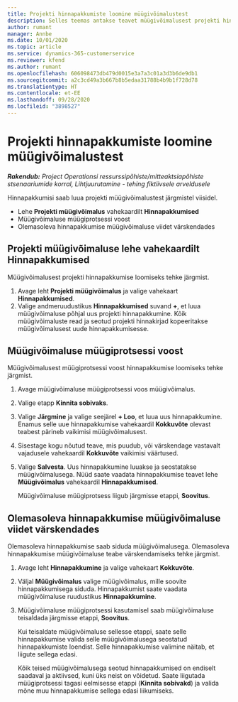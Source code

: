 ```yaml
---
title: Projekti hinnapakkumiste loomine müügivõimalustest
description: Selles teemas antakse teavet müügivõimalusest projekti hinnapakkumise loomise kohta.
author: rumant
manager: Annbe
ms.date: 10/01/2020
ms.topic: article
ms.service: dynamics-365-customerservice
ms.reviewer: kfend
ms.author: rumant
ms.openlocfilehash: 606098473db479d0015e3a7a3c01a3d3b6de9db1
ms.sourcegitcommit: a2c3cd49a3b667b8b5edaa31788b4b9b1f728d78
ms.translationtype: HT
ms.contentlocale: et-EE
ms.lasthandoff: 09/28/2020
ms.locfileid: "3898527"
---
```

# <a name="create-project-quotes-from-opportunities"></a>Projekti hinnapakkumiste loomine müügivõimalustest

_**Rakendub:** Project Operationsi ressurssipõhiste/mitteaktsiapõhiste stsenaariumide korral,  Lihtjuurutamine - tehing fiktiivsele arveldusele_

Hinnapakkumisi saab luua projekti müügivõimalustest järgmistel viisidel.

- Lehe **Projekti müügivõimalus** vahekaardilt **Hinnapakkumised**
- Müügivõimaluse müügiprotsessi voost
- Olemasoleva hinnapakkumise müügivõimaluse viidet värskendades

## <a name="from-the-quotes-tab-of-the-project-opportunity-page"></a>Projekti müügivõimaluse lehe vahekaardilt Hinnapakkumised

Müügivõimalusest projekti hinnapakkumise loomiseks tehke järgmist.

1. Avage leht **Projekti müügivõimalus** ja valige vahekaart **Hinnapakkumised**. 
2. Valige andmeruudustikus **Hinnapakkumised** suvand **+**, et luua müügivõimaluse põhjal uus projekti hinnapakkumine. Kõik müügivõimaluste read ja seotud projekti hinnakirjad kopeeritakse müügivõimalusest uude hinnapakkumisesse.

## <a name="from-the-opportunity-sales-process-flow"></a>Müügivõimaluse müügiprotsessi voost

Müügivõimalusest müügiprotsessi voost hinnapakkumise loomiseks tehke järgmist.

1. Avage müügivõimaluse müügiprotsessi voos müügivõimalus.
2. Valige etapp **Kinnita sobivaks**. 
3. Valige **Järgmine** ja valige seejärel **+ Loo**, et luua uus hinnapakkumine. Enamus selle uue hinnapakkumise vahekaardil **Kokkuvõte** olevast teabest pärineb vaikimisi müügivõimalusest. 
4. Sisestage kogu nõutud teave, mis puudub, või värskendage vastavalt vajadusele vahekaardil **Kokkuvõte** vaikimisi väärtused.
5. Valige **Salvesta**. Uus hinnapakkumine luuakse ja seostatakse müügivõimalusega. Nüüd saate vaadata hinnapakkumise teavet lehe **Müügivõimalus** vahekaardil **Hinnapakkumised**. 

   Müügivõimaluse müügiprotsess liigub järgmisse etappi, **Soovitus**.


## <a name="by-updating-the-opportunity-reference-on-an-existing-quote"></a>Olemasoleva hinnapakkumise müügivõimaluse viidet värskendades

Olemasoleva hinnapakkumise saab siduda müügivõimalusega. Olemasoleva hinnapakkumise müügivõimaluse teabe värskendamiseks tehke järgmist.

1. Avage leht **Hinnapakkumine** ja valige vahekaart **Kokkuvõte**.
2. Väljal **Müügivõimalus** valige müügivõimalus, mille soovite hinnapakkumisega siduda. Hinnapakkumist saate vaadata müügivõimaluse ruudustikus **Hinnapakkumine**. 
3. Müügivõimaluse müügiprotsessi kasutamisel saab müügivõimaluse teisaldada järgmisse etappi, **Soovitus**. 

   Kui teisaldate müügivõimaluse sellesse etappi, saate selle hinnapakkumise valida selle müügivõimalusega seostatud hinnapakkumiste loendist. Selle hinnapakkumise valimine näitab, et liigute sellega edasi.

   Kõik teised müügivõimalusega seotud hinnapakkumised on endiselt saadaval ja aktiivsed, kuni üks neist on võidetud. Saate liigutada müügiprotsessi tagasi eelmisesse etappi (**Kinnita sobivakd**) ja valida mõne muu hinnapakkumise sellega edasi liikumiseks.
